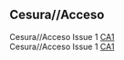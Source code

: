 ## Cesura//Acceso

Cesura//Acceso Issue 1 [CA1](assets/cesura/Cesura-Acceso-Issue-1-small.pdf)  
Cesura//Acceso Issue 1 [CA1](assets/cesura/Cesura-Acceso-Issue-2-small.pdf)
